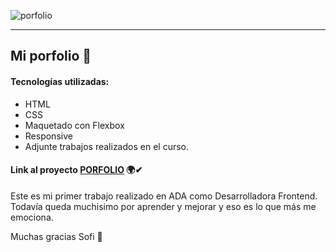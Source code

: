 ![porfolio](https://sofiabernabeicejas.github.io/Portfolio/img/porfolio.png)

---

## Mi porfolio 💫

#### Tecnologías utilizadas:

- HTML
- CSS
- Maquetado con Flexbox
- Responsive
- Adjunte trabajos realizados en el curso.

#### Link al proyecto [PORFOLIO](https://sofiabernabeicejas.github.io/Portfolio/) 🌍✔

Este es mi primer trabajo realizado en ADA como Desarrolladora Frontend.  
Todavía queda muchisimo por aprender y mejorar y eso es lo que más me
emociona.

Muchas gracias Sofi 🤍
